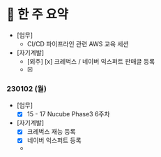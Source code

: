 # 📌 한 주 요약
- [업무] 
	- CI/CD 파이프라인 관련 AWS 교육 세션
- [자기계발]
	- [외주] [x] 크레벅스 / 네이버 익스퍼트 판매글 등록
	- [x] 

### 230102 (월)
- [업무]
	- [x] 15 - 17 Nucube Phase3 6주차
- [자기계발]
	- [x] 크레벅스 재능 등록
	- [x] 네이버 익스퍼트 등록
	- 
<!--stackedit_data:
eyJoaXN0b3J5IjpbNTI3MzA2MDA1LC04MDc0NzEwMDUsLTE5MD
I1OTI2MTJdfQ==
-->